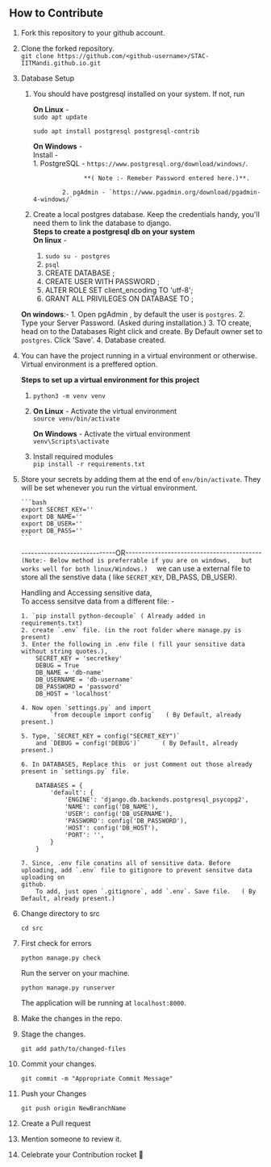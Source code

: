 ## How to Contribute  

1. Fork this repository to your github account.  

2. Clone the forked repository.  
   `git clone https://github.com/<github-username>/STAC-IITMandi.github.io.git`  

3. Database Setup  
   1. You should have postgresql installed on your system. If not, run    
    
      **On Linux** -    
        `sudo apt update`  

        `sudo apt install postgresql postgresql-contrib`  

      **On Windows** -     
            Install -     
                  1. PostgreSQL - `https://www.postgresql.org/download/windows/`. 
   
                        **( Note :- Remeber Password entered here.)**.  
                                 
                  2. pgAdmin - `https://www.pgadmin.org/download/pgadmin-4-windows/`  
                            

   2. Create a local postgres database. Keep the credentials handy, you'll need them to link the database to django.  
    **Steps to create a postgresql db on your system**  
      **On linux** -  
       1. `sudo su - postgres`  
       2. `psql`  
       3. CREATE DATABASE <db-name>;  
       4. CREATE USER <db-username> WITH PASSWORD <db-password>;  
       5. ALTER ROLE <DB-USERNAME> SET client_encoding TO 'utf-8';  
       6. GRANT ALL PRIVILEGES ON DATABASE <db-name> TO <db-username>;  


    **On windows**:-
        1. Open pgAdmin , by default the user is `postgres`. 
        2. Type your Server Password. (Asked during installation.)
        3. TO create, head on to the Databases Right click and create. By Default owner set to `postgres`. Click 'Save'.
        4. Database created.

4. You can have the project running in a virtual environment or otherwise. Virtual environment is a preffered option.

   **Steps to set up a virtual environment for this project**   
   1. `python3 -m venv venv`  
   2. **On Linux** - Activate the virtual environment  
         `source venv/bin/activate`  

      **On Windows** - Activate the virtual environment  
         `venv\Scripts\activate`  
         
   3. Install required modules  
      `pip install -r requirements.txt`  

5.  Store your secrets by adding them at the end of `env/bin/activate`. They will be set whenever you run the virtual environment.

        ```bash
        export SECRET_KEY=''
        export DB_NAME=''
        export DB_USER=''
        export DB_PASS=''
        ```
    -----------------------------OR------------------------------------------
     `(Note:- Below method is preferrable if you are on windows,   but works well for both linux/Windows.)  `
    we can use a external file to store all the senstive data ( like `SECRET_KEY`, DB_PASS, DB_USER).   

    Handling and Accessing sensitive data,   
      To access sensitve data from  a different file: -  

        1. `pip install python-decouple` ( Already added in requirements.txt)   
        2. create `.env` file. (in the root folder where manage.py is present)   
        3. Enter the following in .env file ( fill your sensitive data without string quotes.),  
            SECRET_KEY = 'secretkey'  
            DEBUG = True  
            DB_NAME = 'db-name'  
            DB_USERNAME = 'db-username'  
            DB_PASSWORD = 'password'  
            DB_HOST = 'localhost'  

        4. Now open `settings.py` and import   
                `from decouple import config`   ( By Default, already present.)   

        5. Type, `SECRET_KEY = config("SECRET_KEY")`  
            and `DEBUG = config('DEBUG')`      ( By Default, already present.)  

        6. In DATABASES, Replace this  or just Comment out those already present in `settings.py` file.  

            DATABASES = {   
                'default': {  
                    'ENGINE': 'django.db.backends.postgresql_psycopg2',  
                    'NAME': config('DB_NAME'),  
                    'USER': config('DB_USERNAME'),  
                    'PASSWORD': config('DB_PASSWORD'),  
                    'HOST': config('DB_HOST'),  
                    'PORT': '',  
                }  
            }  

        7. Since, .env file conatins all of sensitive data. Before uploading, add `.env` file to gitignore to prevent sensitve data uploading on
        github.  
            To add, just open `.gitignore`, add `.env`. Save file.   ( By Default, already present.)  

6.  Change directory to src  
    
    `cd src`

7.  First check for errors 
    
    `python manage.py check`    

    Run the server on your machine.   
    
    `python manage.py runserver`   
    
    The application will be running at `localhost:8000`.  

8.  Make the changes in the repo.

9.  Stage the changes.
    
    `git add path/to/changed-files`

10. Commit your changes.
    
    `git commit -m "Appropriate Commit Message"`

11. Push your Changes
    
    `git push origin NewBranchName`

12. Create a Pull request

13. Mention someone to review it.

14. Celebrate your Contribution rocket :rocket: <!-- flag{thankyou!} -->